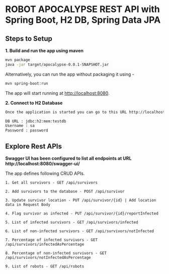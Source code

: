 # ROBOT APOCALYPSE REST API with Spring Boot, H2 DB, Spring Data JPA

## Steps to Setup

**1. Build and run the app using maven**

```bash
mvn package
java -jar target/apocalypse-0.0.1-SNAPSHOT.jar

```

Alternatively, you can run the app without packaging it using -

```bash
mvn spring-boot:run
```

The app will start running at <http://localhost:8080>.


**2. Connect to H2 Database**

```bash
Once the application is started you can go to this URL http://localhost:8080/h2-ui and access the database on the web browser

DB URL : jdbc:h2:mem:testdb
Username : sa
Password : password
```
## Explore Rest APIs

**Swagger UI has been configured to list all endpoints at URL http://localhost:8080/swagger-ui/**

The app defines following CRUD APIs.

    1. Get all survivors - GET /api/survivors
    
    2. Add survivors to the database - POST /api/survivor
    
    3. Update survivor location - PUT /api/survivor/{id} | Add location data in Request Body
    
    4. Flag survivor as infected - PUT /api/survivor/{id}/reportInfected
    
    5. List of infected survivors - GET /api/survivors/infected
    
    6. List of non-infected survivors - GET /api/survivors/notInfected
    
    7. Percentage of infected survivors - GET /api/survivors/infectedAsPercentage
    
    8. Percentage of non-infected survivors - GET /api/survivors/notInfectedAsPercentage
    
    9. List of robots - GET /api/robots
    
